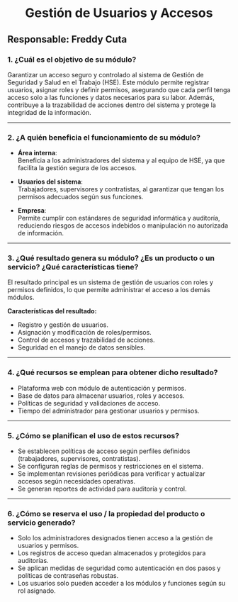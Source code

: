 <h1 align="center">Gestión de Usuarios y Accesos</h1>


## **Responsable:** Freddy Cuta

### 1. ¿Cuál es el objetivo de su módulo?
Garantizar un acceso seguro y controlado al sistema de Gestión de Seguridad y Salud en el Trabajo (HSE). Este módulo permite registrar usuarios, asignar roles y definir permisos, asegurando que cada perfil tenga acceso solo a las funciones y datos necesarios para su labor. Además, contribuye a la trazabilidad de acciones dentro del sistema y protege la integridad de la información.

---

### 2. ¿A quién beneficia el funcionamiento de su módulo?
- **Área interna**:  
  Beneficia a los administradores del sistema y al equipo de HSE, ya que facilita la gestión segura de los accesos.

- **Usuarios del sistema**:  
  Trabajadores, supervisores y contratistas, al garantizar que tengan los permisos adecuados según sus funciones.

- **Empresa**:  
  Permite cumplir con estándares de seguridad informática y auditoría, reduciendo riesgos de accesos indebidos o manipulación no autorizada de información.

---

### 3. ¿Qué resultado genera su módulo? ¿Es un producto o un servicio? ¿Qué características tiene?
El resultado principal es un sistema de gestión de usuarios con roles y permisos definidos, lo que permite administrar el acceso a los demás módulos.

**Características del resultado:**
- Registro y gestión de usuarios.
- Asignación y modificación de roles/permisos.
- Control de accesos y trazabilidad de acciones.
- Seguridad en el manejo de datos sensibles.

---

### 4. ¿Qué recursos se emplean para obtener dicho resultado?
- Plataforma web con módulo de autenticación y permisos.
- Base de datos para almacenar usuarios, roles y accesos.
- Políticas de seguridad y validaciones de acceso.
- Tiempo del administrador para gestionar usuarios y permisos.

---

### 5. ¿Cómo se planifican el uso de estos recursos?
- Se establecen políticas de acceso según perfiles definidos (trabajadores, supervisores, contratistas).
- Se configuran reglas de permisos y restricciones en el sistema.
- Se implementan revisiones periódicas para verificar y actualizar accesos según necesidades operativas.
- Se generan reportes de actividad para auditoría y control.

---

### 6. ¿Cómo se reserva el uso / la propiedad del producto o servicio generado?
- Solo los administradores designados tienen acceso a la gestión de usuarios y permisos.
- Los registros de acceso quedan almacenados y protegidos para auditorías.
- Se aplican medidas de seguridad como autenticación en dos pasos y políticas de contraseñas robustas.
- Los usuarios solo pueden acceder a los módulos y funciones según su rol asignado.